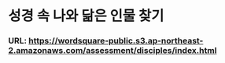 # 성경 속 나와 닮은 인물 찾기
### URL: https://wordsquare-public.s3.ap-northeast-2.amazonaws.com/assessment/disciples/index.html
